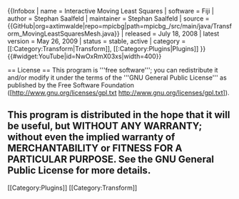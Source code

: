 {{Infobox
| name                   = Interactive Moving Least Squares
| software               = Fiji
| author                 = Stephan Saalfeld
| maintainer             = Stephan Saalfeld
| source                 = {{GitHub|org=axtimwalde|repo=mpicbg|path=mpicbg_/src/main/java/Transform_MovingLeastSquaresMesh.java}}
| released               = July 18, 2008
| latest version         = May 26, 2009
| status                 = stable, active
| category               = [[:Category:Transform|Transform]], [[:Category:Plugins|Plugins]]
}}{{#widget:YouTube|id=NwOxRmX03xs|width=400}}

== License ==
This program is '''free software'''; you can redistribute it and/or modify it under the terms of the '''GNU General Public License''' as published by the Free Software Foundation ([http://www.gnu.org/licenses/gpl.txt http://www.gnu.org/licenses/gpl.txt]).

This program is distributed in the hope that it will be useful, but WITHOUT ANY WARRANTY; without even the implied warranty of MERCHANTABILITY or FITNESS FOR A PARTICULAR PURPOSE.  See the GNU General Public License for more details.  
----
[[Category:Plugins]]
[[Category:Transform]]
